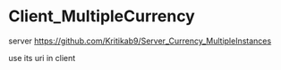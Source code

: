# Client_MultipleCurrency

server  https://github.com/Kritikab9/Server_Currency_MultipleInstances

use its uri in client
